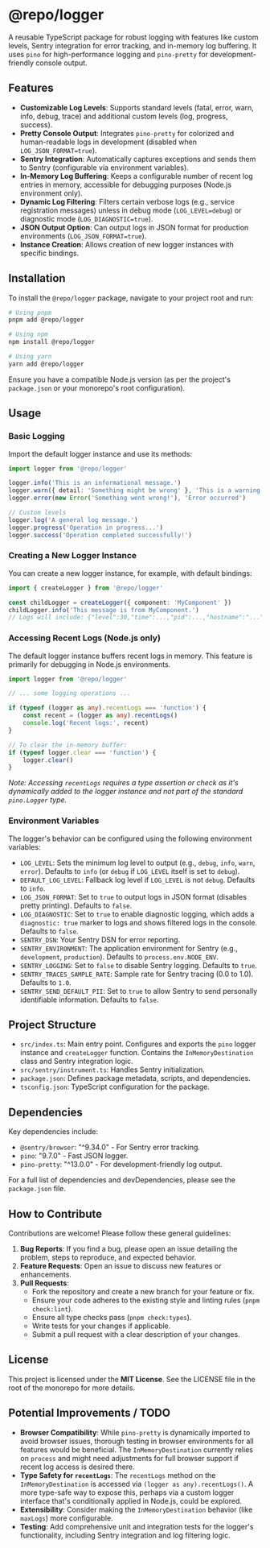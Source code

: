 # @repo/logger

A reusable TypeScript package for robust logging with features like custom levels, Sentry integration for error tracking, and in-memory log buffering. It uses `pino` for high-performance logging and `pino-pretty` for development-friendly console output.

## Features

- **Customizable Log Levels**: Supports standard levels (fatal, error, warn, info, debug, trace) and additional custom levels (log, progress, success).
- **Pretty Console Output**: Integrates `pino-pretty` for colorized and human-readable logs in development (disabled when `LOG_JSON_FORMAT=true`).
- **Sentry Integration**: Automatically captures exceptions and sends them to Sentry (configurable via environment variables).
- **In-Memory Log Buffering**: Keeps a configurable number of recent log entries in memory, accessible for debugging purposes (Node.js environment only).
- **Dynamic Log Filtering**: Filters certain verbose logs (e.g., service registration messages) unless in debug mode (`LOG_LEVEL=debug`) or diagnostic mode (`LOG_DIAGNOSTIC=true`).
- **JSON Output Option**: Can output logs in JSON format for production environments (`LOG_JSON_FORMAT=true`).
- **Instance Creation**: Allows creation of new logger instances with specific bindings.

## Installation

To install the `@repo/logger` package, navigate to your project root and run:

```bash
# Using pnpm
pnpm add @repo/logger

# Using npm
npm install @repo/logger

# Using yarn
yarn add @repo/logger
```

Ensure you have a compatible Node.js version (as per the project's `package.json` or your monorepo's root configuration).

## Usage

### Basic Logging

Import the default logger instance and use its methods:

```typescript
import logger from '@repo/logger'

logger.info('This is an informational message.')
logger.warn({ detail: 'Something might be wrong' }, 'This is a warning with context.')
logger.error(new Error('Something went wrong!'), 'Error occurred')

// Custom levels
logger.log('A general log message.')
logger.progress('Operation in progress...')
logger.success('Operation completed successfully!')
```

### Creating a New Logger Instance

You can create a new logger instance, for example, with default bindings:

```typescript
import { createLogger } from '@repo/logger'

const childLogger = createLogger({ component: 'MyComponent' })
childLogger.info('This message is from MyComponent.')
// Logs will include: {"level":30,"time":...,"pid":...,"hostname":"...","component":"MyComponent","msg":"This message is from MyComponent."}
```

### Accessing Recent Logs (Node.js only)

The default logger instance buffers recent logs in memory. This feature is primarily for debugging in Node.js environments.

```typescript
import logger from '@repo/logger'

// ... some logging operations ...

if (typeof (logger as any).recentLogs === 'function') {
	const recent = (logger as any).recentLogs()
	console.log('Recent logs:', recent)
}

// To clear the in-memory buffer:
if (typeof logger.clear === 'function') {
	logger.clear()
}
```

_Note: Accessing `recentLogs` requires a type assertion or check as it's dynamically added to the logger instance and not part of the standard `pino.Logger` type._

### Environment Variables

The logger's behavior can be configured using the following environment variables:

- `LOG_LEVEL`: Sets the minimum log level to output (e.g., `debug`, `info`, `warn`, `error`). Defaults to `info` (or `debug` if `LOG_LEVEL` itself is set to `debug`).
- `DEFAULT_LOG_LEVEL`: Fallback log level if `LOG_LEVEL` is not `debug`. Defaults to `info`.
- `LOG_JSON_FORMAT`: Set to `true` to output logs in JSON format (disables pretty printing). Defaults to `false`.
- `LOG_DIAGNOSTIC`: Set to `true` to enable diagnostic logging, which adds a `diagnostic: true` marker to logs and shows filtered logs in the console. Defaults to `false`.
- `SENTRY_DSN`: Your Sentry DSN for error reporting.
- `SENTRY_ENVIRONMENT`: The application environment for Sentry (e.g., `development`, `production`). Defaults to `process.env.NODE_ENV`.
- `SENTRY_LOGGING`: Set to `false` to disable Sentry logging. Defaults to `true`.
- `SENTRY_TRACES_SAMPLE_RATE`: Sample rate for Sentry tracing (0.0 to 1.0). Defaults to `1.0`.
- `SENTRY_SEND_DEFAULT_PII`: Set to `true` to allow Sentry to send personally identifiable information. Defaults to `false`.

## Project Structure

- `src/index.ts`: Main entry point. Configures and exports the `pino` logger instance and `createLogger` function. Contains the `InMemoryDestination` class and Sentry integration logic.
- `src/sentry/instrument.ts`: Handles Sentry initialization.
- `package.json`: Defines package metadata, scripts, and dependencies.
- `tsconfig.json`: TypeScript configuration for the package.

## Dependencies

Key dependencies include:

- `@sentry/browser`: "^9.34.0" - For Sentry error tracking.
- `pino`: "9.7.0" - Fast JSON logger.
- `pino-pretty`: "^13.0.0" - For development-friendly log output.

For a full list of dependencies and devDependencies, please see the `package.json` file.

## How to Contribute

Contributions are welcome! Please follow these general guidelines:

1.  **Bug Reports**: If you find a bug, please open an issue detailing the problem, steps to reproduce, and expected behavior.
2.  **Feature Requests**: Open an issue to discuss new features or enhancements.
3.  **Pull Requests**:
    - Fork the repository and create a new branch for your feature or fix.
    - Ensure your code adheres to the existing style and linting rules (`pnpm check:lint`).
    - Ensure all type checks pass (`pnpm check:types`).
    - Write tests for your changes if applicable.
    - Submit a pull request with a clear description of your changes.

## License

This project is licensed under the **MIT License**. See the LICENSE file in the root of the monorepo for more details.

## Potential Improvements / TODO

- **Browser Compatibility**: While `pino-pretty` is dynamically imported to avoid browser issues, thorough testing in browser environments for all features would be beneficial. The `InMemoryDestination` currently relies on `process` and might need adjustments for full browser support if recent log access is desired there.
- **Type Safety for `recentLogs`**: The `recentLogs` method on the `InMemoryDestination` is accessed via `(logger as any).recentLogs()`. A more type-safe way to expose this, perhaps via a custom logger interface that's conditionally applied in Node.js, could be explored.
- **Extensibility**: Consider making the `InMemoryDestination` behavior (like `maxLogs`) more configurable.
- **Testing**: Add comprehensive unit and integration tests for the logger's functionality, including Sentry integration and log filtering logic.

```

```
